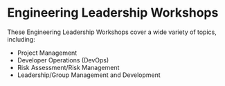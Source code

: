 # Engineering Leadership Workshops
These Engineering Leadership Workshops cover a wide variety of topics, including:
- Project Management
- Developer Operations (DevOps)
- Risk Assessment/Risk Management
- Leadership/Group Management and Development
